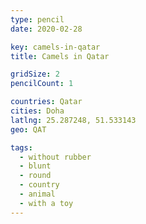 ```yaml
---
type: pencil
date: 2020-02-28

key: camels-in-qatar
title: Camels in Qatar

gridSize: 2
pencilCount: 1

countries: Qatar
cities: Doha
latlng: 25.287248, 51.533143
geo: QAT

tags:
  - without rubber
  - blunt
  - round
  - country
  - animal
  - with a toy
---
```

